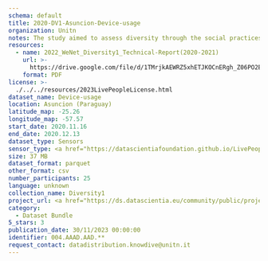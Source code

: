 ```yaml
---
schema: default
title: 2020-DV1-Asuncion-Device-usage
organization: Unitn
notes: The study aimed to assess diversity through the social practices and daily behaviors of university students from eight different countries. The research was carried out in two phases. Initially, a large sample of students from Denmark, Italy, Mongolia, Paraguay, the United Kingdom, China, Mexico, and India, completed a survey on their social practices, as well as their socio-demographic, cultural, and psychological elements. In the second phase, a sub-sample of the respondents engaged in a four-week data collection by using an innovative smartphone application called iLog. This app collected data from thirty-four smartphone sensors around the clock, allowing for an in-depth investigation into the diversity and daily routines of university students across countries, both synchronically and diachronically.
resources:
  - name: 2022_WeNet_Diversity1_Technical-Report(2020-2021)
    url: >-
      https://drive.google.com/file/d/1TMrjkAEWRZ5xhETJKOCnERgh_Z06PO2E/view?usp=drive_link
    format: PDF
license: >-
  ./../../resources/2023LivePeopleLicense.html
dataset_name: Device-usage
location: Asuncion (Paraguay)
latitude_map: -25.26
longitude_map: -57.57
start_date: 2020.11.16
end_date: 2020.12.13
dataset_type: Sensors
sensor_type: <a href="https://datascientiafoundation.github.io/LivePeople/datasets/2020-DV1-Asunci%C3%B3n-Airplane%20Mode%20Event/">airplane mode</a>, <a href="https://datascientiafoundation.github.io/LivePeople/datasets/2020-DV1-Asunci%C3%B3n-Doze%20Event/">doze</a>, <a href="https://datascientiafoundation.github.io/LivePeople/datasets/2020-DV1-Asunci%C3%B3n-Ring%20Mode%20Event/">ring mode</a>, <a href="https://datascientiafoundation.github.io/LivePeople/datasets/2020-DV1-Asunci%C3%B3n-Screen%20Event/">screen</a>, <a href="https://datascientiafoundation.github.io/LivePeople/datasets/2020-DV1-Asunci%C3%B3n-Touch%20Event/">touch</a>, <a href="https://datascientiafoundation.github.io/LivePeople/datasets/2020-DV1-Asunci%C3%B3n-Batterycharge%20Event/">battery charge</a>, <a href="https://datascientiafoundation.github.io/LivePeople/datasets/2020-DV1-Asunci%C3%B3n-Battery%20Monitoring%20Log/">battery level</a>, <a href="https://datascientiafoundation.github.io/LivePeople/datasets/2020-DV1-Asunci%C3%B3n-User%20Presence%20Event/">user presence</a>
size: 37 MB
dataset_format: parquet
other_format: csv
number_participants: 25
language: unknown
collection_name: Diversity1
project_url: <a href="https://ds.datascientia.eu/community/public/projects/6b8e2fb9-30d9-4fdb-9116-0cc7cc00ba3e">https://ds.datascientia.eu/community/public/projects/6b8e2fb9-30d9-4fdb-9116-0cc7cc00ba3e</a>
category:
  - Dataset Bundle
5_stars: 3
publication_date: 30/11/2023 00:00:00
identifier: 004.AAAD.AAD.**
request_contact: datadistribution.knowdive@unitn.it
---
```

